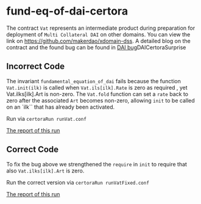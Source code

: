 # fund-eq-of-dai-certora

The contract `Vat` represents an intermediate product during preparation for deployment of
`Multi Collateral DAI` on other domains. You can view the link on  https://github.com/makerdao/xdomain-dss.
A detailed blog on the contract and the found bug can be found in [DAI bug](https://hackmd.io/@SaferMaker/)DAICertoraSurprise

## Incorrect Code
The invariant `fundamental_equation_of_dai` fails because the function `Vat.init(ilk)` is called when `Vat.ils[ilk].Rate` is zero as required , yet Vat.ilks[ilk].Art is non-zero.
The `Vat.fold` function can set a `rate` back to zero after the associated `Art` becomes non-zero, allowing `init` to be called on an `ilk`` that has already been activated.

Run via ```certoraRun runVat.conf```

[The report of this run](https://prover.certora.com/output/15800/a4fd351f2b4e4568a29a4ab7b0732f42?anonymousKey=1c6f501bb2fbadc8db8b9f0341b4b7f784ecce14)

## Correct Code
To fix the bug above we strengthened the `require` in `init` to require that also `Vat.ilks[ilk].Art` is zero.

Run the correct version via ```certoraRun runVatFixed.conf```

[The report of this run](https://prover.certora.com/output/15800/bf7e3a51a0694a37af100f4295f5b946?anonymousKey=a1ca390af5fbce537e867fbce33be5952f9593ff)






